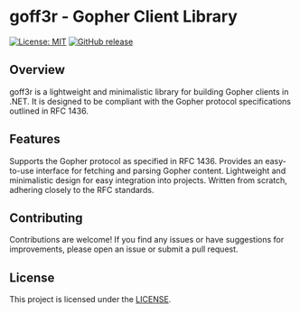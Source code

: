 # goff3r - Gopher Client Library
[![License: MIT](https://img.shields.io/badge/License-MIT-yellow.svg)](https://opensource.org/licenses/MIT)
[![GitHub release](https://img.shields.io/github/release/gpicchiarelli/repository.svg)](https://github.com/gpicchiarelli/goff3r/releases)


## Overview
goff3r is a lightweight and minimalistic library for building Gopher clients in .NET.
It is designed to be compliant with the Gopher protocol specifications outlined in RFC 1436.

## Features
Supports the Gopher protocol as specified in RFC 1436.
Provides an easy-to-use interface for fetching and parsing Gopher content.
Lightweight and minimalistic design for easy integration into projects.
Written from scratch, adhering closely to the RFC standards.

## Contributing
Contributions are welcome! If you find any issues or have suggestions for improvements, please open an issue or submit a pull request.

## License
This project is licensed under the [LICENSE](LICENSE).